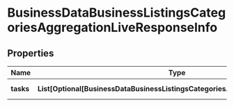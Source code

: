 # BusinessDataBusinessListingsCategoriesAggregationLiveResponseInfo


## Properties

| Name | Type | Description | Notes |
|------------ | ------------- | ------------- | -------------|
**tasks** | **List[Optional[BusinessDataBusinessListingsCategoriesAggregationLiveTaskInfo]]** | array of tasks |[optional]|